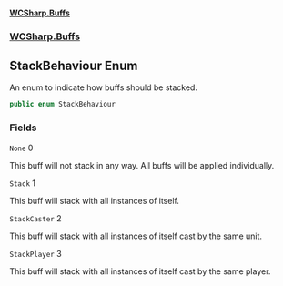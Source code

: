 #### [WCSharp\.Buffs](README.md 'README')
### [WCSharp\.Buffs](WCSharp.Buffs.md 'WCSharp\.Buffs')

## StackBehaviour Enum

An enum to indicate how buffs should be stacked\.

```csharp
public enum StackBehaviour
```
### Fields

<a name='WCSharp.Buffs.StackBehaviour.None'></a>

`None` 0

This buff will not stack in any way\. All buffs will be applied individually\.

<a name='WCSharp.Buffs.StackBehaviour.Stack'></a>

`Stack` 1

This buff will stack with all instances of itself\.

<a name='WCSharp.Buffs.StackBehaviour.StackCaster'></a>

`StackCaster` 2

This buff will stack with all instances of itself cast by the same unit\.

<a name='WCSharp.Buffs.StackBehaviour.StackPlayer'></a>

`StackPlayer` 3

This buff will stack with all instances of itself cast by the same player\.